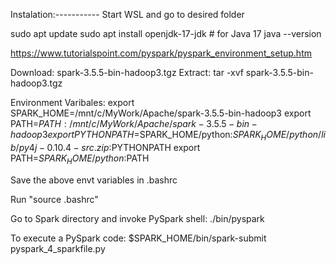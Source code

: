 Instalation:-----------
Start WSL and go to desired folder

sudo apt update
sudo apt install openjdk-17-jdk  # for Java 17 
java --version

https://www.tutorialspoint.com/pyspark/pyspark_environment_setup.htm

Download:
    spark-3.5.5-bin-hadoop3.tgz
Extract:
    tar -xvf spark-3.5.5-bin-hadoop3.tgz

Environment Varibales:
    export SPARK_HOME=/mnt/c/MyWork/Apache/spark-3.5.5-bin-hadoop3
    export PATH=$PATH:/mnt/c/MyWork/Apache/spark-3.5.5-bin-hadoop3
    export PYTHONPATH=$SPARK_HOME/python:$SPARK_HOME/python/lib/py4j-0.10.4-src.zip:$PYTHONPATH
    export PATH=$SPARK_HOME/python:$PATH

Save the above envt variables in .bashrc

Run "source .bashrc"

Go to Spark directory and invoke PySpark shell:
    ./bin/pyspark

To execute a PySpark code:
    $SPARK_HOME/bin/spark-submit pyspark_4_sparkfile.py




